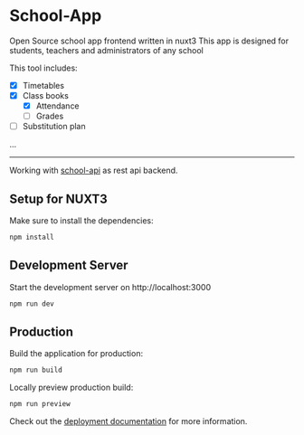 # School-App

Open Source school app frontend written in nuxt3
This app is designed for students, teachers and administrators of any school

This tool includes:
- [X] Timetables
- [X] Class books
  - [X] Attendance
  - [ ] Grades
- [ ] Substitution plan

...

---

Working with [school-api](https://github.com/DanielTerletzkiy/school-api) as rest api backend.

## Setup for NUXT3

Make sure to install the dependencies:

```bash
npm install
```

## Development Server

Start the development server on http://localhost:3000

```bash
npm run dev
```

## Production

Build the application for production:

```bash
npm run build
```

Locally preview production build:

```bash
npm run preview
```

Check out the [deployment documentation](https://nuxt.com/docs/getting-started/deployment) for more information.
